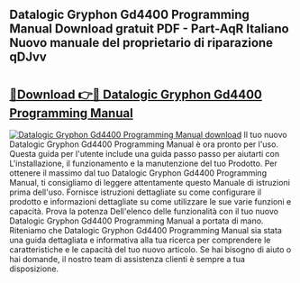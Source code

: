 ## Datalogic Gryphon Gd4400 Programming Manual Download gratuit PDF - Part-AqR Italiano Nuovo manuale del proprietario di riparazione qDJvv

# <h2><a href="http://dfdx14e.blite.top/?on=Datalogic+Gryphon+Gd4400+Programming+Manual">🔗Download 👉🔴 Datalogic Gryphon Gd4400 Programming Manual</a></h2>

[![Datalogic Gryphon Gd4400 Programming Manual download](https://i.imgur.com/lujVjoI.png)](http://dfdx14e.blite.top/?on=Datalogic+Gryphon+Gd4400+Programming+Manual)
Il tuo nuovo Datalogic Gryphon Gd4400 Programming Manual è ora pronto per l'uso. Questa guida per l'utente include una guida passo passo per aiutarti con L'installazione, il funzionamento e la manutenzione del tuo Prodotto. Per ottenere il massimo dal tuo Datalogic Gryphon Gd4400 Programming Manual, ti consigliamo di leggere attentamente questo Manuale di istruzioni prima dell'uso. Fornisce istruzioni dettagliate su come configurare il prodotto e informazioni dettagliate su come utilizzare le sue varie funzioni e capacità. Prova la potenza Dell'elenco delle funzionalità con il tuo nuovo Datalogic Gryphon Gd4400 Programming Manual a portata di mano. Riteniamo che Datalogic Gryphon Gd4400 Programming Manual sia stata una guida dettagliata e informativa alla tua ricerca per comprendere le caratteristiche e le capacità del tuo nuovo articolo. Se hai bisogno di aiuto o hai domande, il nostro team di assistenza clienti è sempre a tua disposizione.
